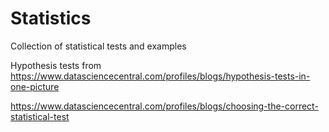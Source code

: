 # Statistics
Collection of statistical tests and examples

Hypothesis tests from 
https://www.datasciencecentral.com/profiles/blogs/hypothesis-tests-in-one-picture

https://www.datasciencecentral.com/profiles/blogs/choosing-the-correct-statistical-test
